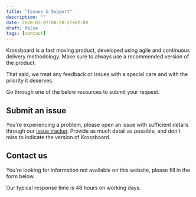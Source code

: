 ```yaml
---
title: "Issues & Support"
description: ""
date: 2020-03-07T00:20:27+02:00
draft: false
tags: [contact]
---
```

Krossboard is a fast moving product, developed using agile and continuous delivery methodology.
Make sure to always use a recommended version of the product. 

That said, we treat any feedback or issues with a special care and with the priority it deserves.

Go through one of the below resources to submit your request.

## Submit an issue
You're experiencing a problem, please open an issue with sufficient details through our [issue tracker](https://github.com/krossboard). 
  Provide as much detail as possible, and don't miss to indicate the version of Krossboard.

## Contact us
You're looking for information not available on this website, please fill in the form below. 

Our typical response time is 48 hours on working days.
